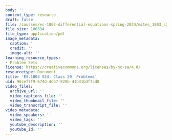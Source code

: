 ```yaml
---
body: ''
content_type: resource
draft: false
file: /courses/es-1803-differential-equations-spring-2024/mites_1803_s24_day29-problems.pdf
file_size: 100334
file_type: application/pdf
image_metadata:
  caption: ''
  credit: ''
  image-alt: ''
learning_resource_types:
- Problem Sets
license: https://creativecommons.org/licenses/by-nc-sa/4.0/
resourcetype: Document
title: 'ES.1803 S24: Class 29: Problems'
uid: 96cef7f9-674d-4db7-828b-41b31bdf7cd0
video_files:
  archive_url: ''
  video_captions_file: ''
  video_thumbnail_file: ''
  video_transcript_file: ''
video_metadata:
  video_speakers: ''
  video_tags: ''
  youtube_description: ''
  youtube_id: ''
---
```

